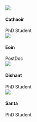 <div class="container-fluid">
<div class ="row">
<div class="col-xl-8 offset-xl-2 col-lg-10 offset-lg-1">
<!-- Control the column width, and how they should appear on different devices -->


<div class="list-squares-item">
<a href="https://www.google.com/"><img src="/assets/img/hello_world.jpeg" class="item-img"></a>
<h4>Cathaoir</h4>
<div class="item-desc">PhD Student</div>
</div>
   
<div class="list-squares-item">
<a href="https://www.google.com/"><img src="/assets/img/thumb.png" class="item-img"></a>
<h4>Eoin</h4>
<div class="item-desc">PostDoc</div>
</div>
    
<div class="list-squares-item">
<a href="https://www.google.com/"><img src="/assets/img/path.jpg" class="item-img"></a>
<h4>Dishant</h4>
<div class="item-desc">PhD Student</div>
</div>
    
<div class="list-squares-item">
<a href="https://www.google.com/"><img src="/assets/img/hello_world.jpeg" class="item-img"></a>
<h4>Santa</h4>
<div class="item-desc">PhD Student</div>
</div>

</div>
</div>
</div>
</div>
  



